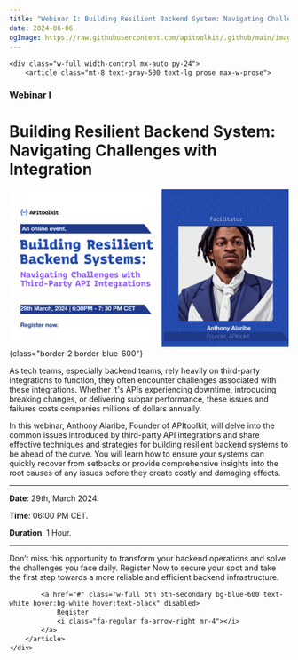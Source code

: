 ```yaml
---
title: "Webinar I: Building Resilient Backend System: Navigating Challenges with Integration"
date: 2024-06-06
ogImage: https://raw.githubusercontent.com/apitoolkit/.github/main/images/events-og.png
---
```


```=html
<div class="w-full width-control mx-auto py-24">
    <article class="mt-8 text-gray-500 text-lg prose max-w-prose">
```

### Webinar I
# Building Resilient Backend System: Navigating Challenges with Integration

![Webinar I Banner](./banner.jpg){class="border-2 border-blue-600"}

As tech teams, especially backend teams, rely heavily on third-party integrations to function, they often encounter challenges associated with these integrations. Whether it's APIs experiencing downtime, introducing breaking changes, or delivering subpar performance, these issues and failures costs companies millions of dollars annually.


In this webinar, Anthony Alaribe, Founder of APItoolkit, will delve into the common issues introduced by third-party API integrations and share effective techniques and strategies for building resilient backend systems to be ahead of the curve. You will learn how to ensure your systems can quickly recover from setbacks or provide comprehensive insights into the root causes of any issues before they create costly and damaging effects.

<hr />

**Date**: 29th, March 2024.

**Time**: 06:00 PM CET.

**Duration**: 1 Hour.

<hr />

Don’t miss this opportunity to transform your backend operations and solve the challenges you face daily. Register Now to secure your spot and take the first step towards a more reliable and efficient backend infrastructure.

```=html
        <a href="#" class="w-full btn btn-secondary bg-blue-600 text-white hover:bg-white hover:text-black" disabled>
            Register
            <i class="fa-regular fa-arrow-right mr-4"></i>
        </a>
    </article>
</div>
```